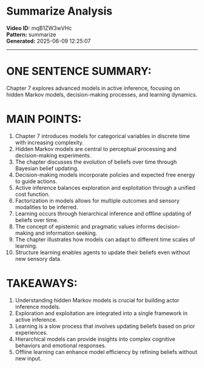 # Summarize Analysis

**Video ID:** mqB1ZW3wVHc  
**Pattern:** summarize  
**Generated:** 2025-06-09 12:25:07  

---

# ONE SENTENCE SUMMARY:
Chapter 7 explores advanced models in active inference, focusing on hidden Markov models, decision-making processes, and learning dynamics.

# MAIN POINTS:
1. Chapter 7 introduces models for categorical variables in discrete time with increasing complexity.
2. Hidden Markov models are central to perceptual processing and decision-making experiments.
3. The chapter discusses the evolution of beliefs over time through Bayesian belief updating.
4. Decision-making models incorporate policies and expected free energy to guide actions.
5. Active inference balances exploration and exploitation through a unified cost function.
6. Factorization in models allows for multiple outcomes and sensory modalities to be inferred.
7. Learning occurs through hierarchical inference and offline updating of beliefs over time.
8. The concept of epistemic and pragmatic values informs decision-making and information seeking.
9. The chapter illustrates how models can adapt to different time scales of learning.
10. Structure learning enables agents to update their beliefs even without new sensory data.

# TAKEAWAYS:
1. Understanding hidden Markov models is crucial for building actor inference models.
2. Exploration and exploitation are integrated into a single framework in active inference.
3. Learning is a slow process that involves updating beliefs based on prior experiences.
4. Hierarchical models can provide insights into complex cognitive behaviors and emotional responses.
5. Offline learning can enhance model efficiency by refining beliefs without new input.